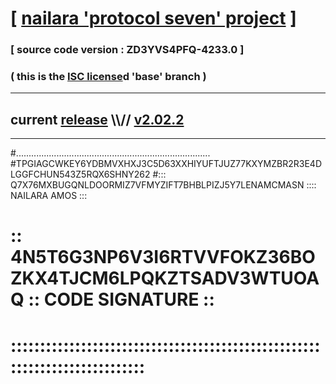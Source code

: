 
# [ [nailara 'protocol seven' project](http://nailara.network/) ]

### [ source code version : ZD3YVS4PFQ-4233.0 ]

### ( this is the [ISC license](license)d 'base' branch )
---
## current [release](https://github.com/nailara-technologies/protocol-7/releases) \\\\// [v2.02.2](https://github.com/nailara-technologies/protocol-7/releases/tag/v2.02.2)
---

#.............................................................................
#TPGIAGCWKEY6YDBMVXHXJ3C5D63XXHIYUFTJUZ77KXYMZBR2R3E4DLGGFCHUN543Z5RQX6SHNY262
#::: Q7X76MXBUGQNLDOORMIZ7VFMYZIFT7BHBLPIZJ5Y7LENAMCMASN :::: NAILARA AMOS :::
# :: 4N5T6G3NP6V3I6RTVVFOKZ36BOZKX4TJCM6LPQKZTSADV3WTUOAQ :: CODE SIGNATURE ::
# ::::::::::::::::::::::::::::::::::::::::::::::::::::::::::::::::::::::::::::
